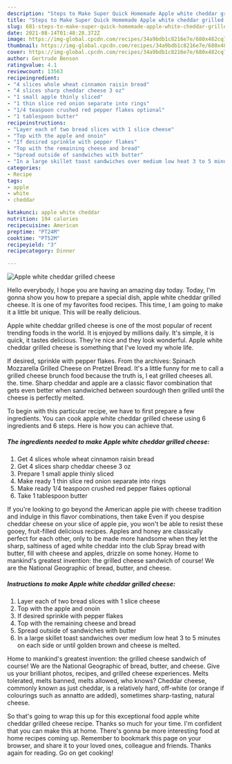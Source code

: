 ```yaml
---
description: "Steps to Make Super Quick Homemade Apple white cheddar grilled cheese"
title: "Steps to Make Super Quick Homemade Apple white cheddar grilled cheese"
slug: 681-steps-to-make-super-quick-homemade-apple-white-cheddar-grilled-cheese
date: 2021-08-14T01:48:28.372Z
image: https://img-global.cpcdn.com/recipes/34a9bdb1c8216e7e/680x482cq70/apple-white-cheddar-grilled-cheese-recipe-main-photo.jpg
thumbnail: https://img-global.cpcdn.com/recipes/34a9bdb1c8216e7e/680x482cq70/apple-white-cheddar-grilled-cheese-recipe-main-photo.jpg
cover: https://img-global.cpcdn.com/recipes/34a9bdb1c8216e7e/680x482cq70/apple-white-cheddar-grilled-cheese-recipe-main-photo.jpg
author: Gertrude Benson
ratingvalue: 4.1
reviewcount: 13563
recipeingredient:
- "4 slices whole wheat cinnamon raisin bread"
- "4 slices sharp cheddar cheese 3 oz"
- "1 small apple thinly sliced"
- "1 thin slice red onion separate into rings"
- "1/4 teaspoon crushed red pepper flakes optional"
- "1 tablespoon butter"
recipeinstructions:
- "Layer each of two bread slices with 1 slice cheese"
- "Top with the apple and onoin"
- "If desired sprinkle with pepper flakes"
- "Top with the remaining cheese and bread"
- "Spread outside of sandwiches with butter"
- "In a large skillet toast sandwiches over medium low heat 3 to 5 minutes on each side or until golden brown and cheese is melted."
categories:
- Recipe
tags:
- apple
- white
- cheddar

katakunci: apple white cheddar 
nutrition: 194 calories
recipecuisine: American
preptime: "PT24M"
cooktime: "PT52M"
recipeyield: "3"
recipecategory: Dinner

---
```



![Apple white cheddar grilled cheese](https://img-global.cpcdn.com/recipes/34a9bdb1c8216e7e/680x482cq70/apple-white-cheddar-grilled-cheese-recipe-main-photo.jpg)

Hello everybody, I hope you are having an amazing day today. Today, I'm gonna show you how to prepare a special dish, apple white cheddar grilled cheese. It is one of my favorites food recipes. This time, I am going to make it a little bit unique. This will be really delicious.

Apple white cheddar grilled cheese is one of the most popular of recent trending foods in the world. It is enjoyed by millions daily. It's simple, it is quick, it tastes delicious. They're nice and they look wonderful. Apple white cheddar grilled cheese is something that I've loved my whole life.

If desired, sprinkle with pepper flakes. From the archives: Spinach Mozzarella Grilled Cheese on Pretzel Bread. It&#39;s a little funny for me to call a grilled cheese brunch food because the truth is, I eat grilled cheeses all. the. time. Sharp cheddar and apple are a classic flavor combination that gets even better when sandwiched between sourdough then grilled until the cheese is perfectly melted.


To begin with this particular recipe, we have to first prepare a few ingredients. You can cook apple white cheddar grilled cheese using 6 ingredients and 6 steps. Here is how you can achieve that.

<!--inarticleads1-->

##### The ingredients needed to make Apple white cheddar grilled cheese:

1. Get 4 slices whole wheat cinnamon raisin bread
1. Get 4 slices sharp cheddar cheese 3 oz
1. Prepare 1 small apple thinly sliced
1. Make ready 1 thin slice red onion separate into rings
1. Make ready 1/4 teaspoon crushed red pepper flakes optional
1. Take 1 tablespoon butter


If you&#39;re looking to go beyond the American apple pie with cheese tradition and indulge in this flavor combinations, then take Even if you despise cheddar cheese on your slice of apple pie, you won&#39;t be able to resist these gooey, fruit-filled delicious recipes. Apples and honey are classically perfect for each other, only to be made more handsome when they let the sharp, saltiness of aged white cheddar into the club Spray bread with butter, fill with cheese and apples, drizzle on some honey. Home to mankind&#39;s greatest invention: the grilled cheese sandwich of course! We are the National Geographic of bread, butter, and cheese. 

<!--inarticleads2-->

##### Instructions to make Apple white cheddar grilled cheese:

1. Layer each of two bread slices with 1 slice cheese
1. Top with the apple and onoin
1. If desired sprinkle with pepper flakes
1. Top with the remaining cheese and bread
1. Spread outside of sandwiches with butter
1. In a large skillet toast sandwiches over medium low heat 3 to 5 minutes on each side or until golden brown and cheese is melted.


Home to mankind&#39;s greatest invention: the grilled cheese sandwich of course! We are the National Geographic of bread, butter, and cheese. Give us your brilliant photos, recipes, and grilled cheese experiences. Melts tolerated, melts banned, melts allowed, who knows? Cheddar cheese, commonly known as just cheddar, is a relatively hard, off-white (or orange if colourings such as annatto are added), sometimes sharp-tasting, natural cheese. 

So that's going to wrap this up for this exceptional food apple white cheddar grilled cheese recipe. Thanks so much for your time. I'm confident that you can make this at home. There's gonna be more interesting food at home recipes coming up. Remember to bookmark this page on your browser, and share it to your loved ones, colleague and friends. Thanks again for reading. Go on get cooking!

